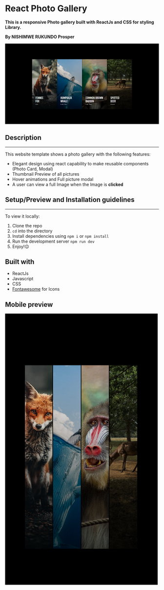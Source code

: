 # React Photo Gallery

**This is a responsive Photo gallery built with ReactJs and CSS for styling Library.**

**By NISHIMWE RUKUNDO Prosper**

![Photo Gallery Demo](./public/preview.png)


## Description
****
This website template shows a photo gallery with the following features:
* Elegant design using react capability to make reusable components (Photo Card, Modal)
* Thumbnail Preview of all pictures
* Hover animations and Full picture modal
* A user can view a full Image when the Image is **clicked**

## Setup/Preview and Installation guidelines
****

To view it locally:
1.  Clone the repo
2. ``cd`` into the directory
3. Install dependencies using ``npm i`` or ``npm install``
4. Run the development server ``npm run dev``
5. Enjoy!😌


## Built with
* ReactJs
* Javascript
* CSS
* [Fontawesome](https://fontawesome.com/) for Icons

## Mobile preview
![Photo Gallery Demo](./public/preview-2.png)



